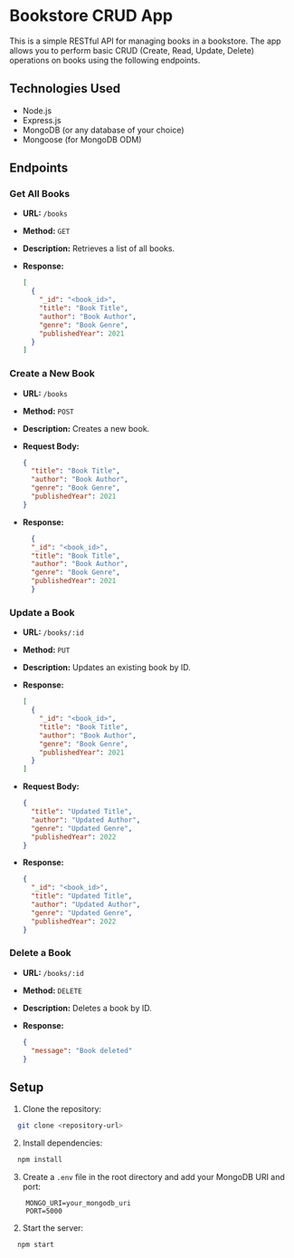 # Bookstore CRUD App

This is a simple RESTful API for managing books in a bookstore. The app allows you to perform basic CRUD (Create, Read, Update, Delete) operations on books using the following endpoints.

## Technologies Used
- Node.js
- Express.js
- MongoDB (or any database of your choice)
- Mongoose (for MongoDB ODM)

## Endpoints

### Get All Books
- **URL:** `/books`
- **Method:** `GET`
- **Description:** Retrieves a list of all books.
- **Response:**

  ```json
  [
    {
      "_id": "<book_id>",
      "title": "Book Title",
      "author": "Book Author",
      "genre": "Book Genre",
      "publishedYear": 2021
    }
  ]
   ```


### Create a New Book
- **URL:** `/books`
- **Method:** `POST`
- **Description:** Creates a new book.
- **Request Body:**

  ```json
  {
    "title": "Book Title",
    "author": "Book Author",
    "genre": "Book Genre",
    "publishedYear": 2021
  }
   ```
- **Response:**

  ```json
    {
    "_id": "<book_id>",
    "title": "Book Title",
    "author": "Book Author",
    "genre": "Book Genre",
    "publishedYear": 2021
    }
   ```



### Update a Book
- **URL:** `/books/:id`
- **Method:** `PUT`
- **Description:** Updates an existing book by ID.
- **Response:**

  ```json
  [
    {
      "_id": "<book_id>",
      "title": "Book Title",
      "author": "Book Author",
      "genre": "Book Genre",
      "publishedYear": 2021
    }
  ]
   ```
- **Request Body:**

  ```json
  {
    "title": "Updated Title",
    "author": "Updated Author",
    "genre": "Updated Genre",
    "publishedYear": 2022
  }
   ```
- **Response:**

  ```json
  {
    "_id": "<book_id>",
    "title": "Updated Title",
    "author": "Updated Author",
    "genre": "Updated Genre",
    "publishedYear": 2022
  }
   ```



### Delete a Book
- **URL:** `/books/:id`
- **Method:** `DELETE`
- **Description:** Deletes a book by ID.
- **Response:**

  ```json
  {
    "message": "Book deleted"
  }
   ```

## Setup

1. Clone the repository:

```sh
  git clone <repository-url>
```

2. Install dependencies:

```sh
  npm install
```

3. Create a `.env` file in the root directory and add your MongoDB URI and port:
``` 
    MONGO_URI=your_mongodb_uri
    PORT=5000
```

2. Start the server:
```sh
  npm start
```

